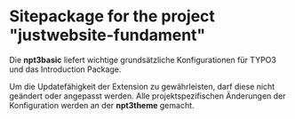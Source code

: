Sitepackage for the project "justwebsite-fundament"
==============================================================

Die **npt3basic** liefert wichtige grundsätzliche Konfigurationen für TYPO3 und das Introduction Package.

Um die Updatefähigkeit der Extension zu gewährleisten, darf diese nicht geändert oder angepasst werden. Alle projektspezifischen Änderungen der Konfiguration werden an der **npt3theme** gemacht. 
